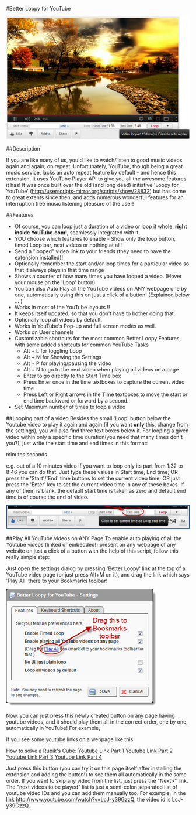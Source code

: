 #Better Loopy for YouTube

![Better Loopy Main Screenshot](https://raw.githubusercontent.com/piyushsoni/BetterLoopyForYouTube/master/Documents/BetterLoopy.png)

##Description

If you are like many of us, you'd like to watch/listen to good music videos again and again, on repeat. Unfortunately, YouTube, though being a great music service, lacks an auto repeat feature by default - and hence this extension. It uses YouTube Player API to give you all the awesome features it has! It was once built over the old (and long dead) initiative 'Loopy for YouTube' (http://userscripts-mirror.org/scripts/show/28832) but has come to great extents since then, and adds numerous wonderful features for an interruption free music listening pleasure of the user!

##Features
 - Of course, you can loop just a duration of a video or loop it whole, **right inside YouTube.com!**, seamlessly integrated with it.  
 - YOU choose which features to enable - Show only the loop button, timed Loop bar, next videos or nothing at all! 
 - Send a "looped" video link to your friends (they need to have the extension installed)!
 - Optionally remember the start and/or loop times for a particular video so that it always plays in that time range
 - Shows a counter of how many times you have looped a video. (Hover your mouse on the 'Loop' button)
 - You can also Auto Play all the YouTube videos on ANY webpage one by one, automatically using this on just a click of a button! (Explained below ... )
 - Works in most of the YouTube layouts !!
 - It keeps itself updated, so that you don't have to bother doing that.
 - Optionally loop all videos by default.
 - Works in YouTube's Pop-up and full screen modes as well.
- Works on User channels
 - Customizable shortcuts for the most common Better Loopy Features, with some added shortcuts for common YouTube Tasks 
	 - Alt + L for toggling Loop
	 - Alt + M for Showing the Settings
	 - Alt + P for playing/pausing the video
	 - Alt + N to go to the next video when playing all videos on a page
	 - Enter to go directly to the Start Time box
	 - Press Enter once in the time textboxes to capture the current video time
	 - Press Left or Right arrows in the Time textboxes to move the start or end time backward or forward by a second.
 - Set Maximum number of times to loop a video

##Looping part of a video
Besides the small 'Loop' button below the Youtube video to play it again and again (if you want **only** this, change from the settings), you will also find three text boxes below it. For looping a given video within only a specific time duration(you need that many times don't you?), just write the start time and end times in this format:

minutes:seconds

e.g. out of a 10 minutes video if you want to loop only its part from 1:32 to 8:46 you can do that. Just type these values in Start time, End time; OR press the 'Start'/'End' time buttons to set the current video time; OR just press the 'Enter' key to set the current video time in any of these boxes. If any of them is blank, the default start time is taken as zero and default end time is of course the end of video. 

![Click To Set Time](https://raw.githubusercontent.com/piyushsoni/BetterLoopyForYouTube/master/Documents/ClickToSetTime.png)

##Play All YouTube videos on ANY Page
To enable auto playing of all the Youtube videos (linked or embedded!) present on any webpage of any website on just a click of a button with the help of this script, follow this really simple step:

Just open the settings dialog by pressing 'Better Loopy' link at the top of a YouTube video page (or just press Alt+M on it), and drag the link which says 'Play All' there to your Bookmarks toolbar!

![Drag javascript bookmarklet](https://raw.githubusercontent.com/piyushsoni/BetterLoopyForYouTube/master/Documents/dragbookmark.png)

Now, you can just press this newly created button on any page having youtube videos, and it should play them all in the correct order, one by one, automatically in YouTube!
For example,

If you see some youtube links on a webpage like this:

How to solve a Rubik's Cube:
[Youtube Link Part 1](https://www.youtube.com/watch?v=LcJ-y39GzzQ)
[Youtube Link Part 2](https://www.youtube.com/watch?v=Xfw045MjVDQ)
[Youtube Link Part 3](https://www.youtube.com/watch?v=6DZUS1YsUvg)
[Youtube Link Part 4](https://www.youtube.com/watch?v=FzfebdYt_cQ)

Just press this button (you can try it on this page itself after installing the extension and adding the button!) to see them all automatically in the same order.
If you want to skip any video from the list, just press the "Next>" link. The "next videos to be played" list is just a semi-colon separated list of youtube video IDs and you can add them manually too. For example, in the link http://www.youtube.com/watch?v=LcJ-y39GzzQ, the video id is LcJ-y39GzzQ.

